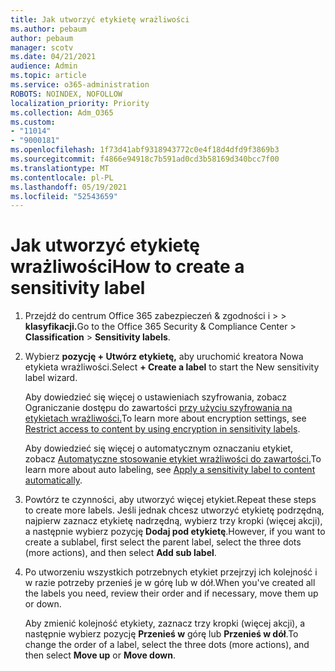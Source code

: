 ```yaml
---
title: Jak utworzyć etykietę wrażliwości
ms.author: pebaum
author: pebaum
manager: scotv
ms.date: 04/21/2021
audience: Admin
ms.topic: article
ms.service: o365-administration
ROBOTS: NOINDEX, NOFOLLOW
localization_priority: Priority
ms.collection: Adm_O365
ms.custom:
- "11014"
- "9000181"
ms.openlocfilehash: 1f73d41abf9318943772c0e4f18d4dfd9f3869b3
ms.sourcegitcommit: f4866e94918c7b591ad0cd3b58169d340bcc7f00
ms.translationtype: MT
ms.contentlocale: pl-PL
ms.lasthandoff: 05/19/2021
ms.locfileid: "52543659"
---
```

# <a name="how-to-create-a-sensitivity-label"></a><span data-ttu-id="e8751-102">Jak utworzyć etykietę wrażliwości</span><span class="sxs-lookup"><span data-stu-id="e8751-102">How to create a sensitivity label</span></span>

1. <span data-ttu-id="e8751-103">Przejdź do centrum Office 365 zabezpieczeń & zgodności i >   >  **klasyfikacji.**</span><span class="sxs-lookup"><span data-stu-id="e8751-103">Go to the Office 365 Security & Compliance Center > **Classification** > **Sensitivity labels**.</span></span>

1. <span data-ttu-id="e8751-104">Wybierz **pozycję + Utwórz etykietę,** aby uruchomić kreatora Nowa etykieta wrażliwości.</span><span class="sxs-lookup"><span data-stu-id="e8751-104">Select **+ Create a label** to start the New sensitivity label wizard.</span></span>

    <span data-ttu-id="e8751-105">Aby dowiedzieć się więcej o ustawieniach szyfrowania, zobacz Ograniczanie dostępu do zawartości [przy użyciu szyfrowania na etykietach wrażliwości.](https://go.microsoft.com/fwlink/?linkid=2106331)</span><span class="sxs-lookup"><span data-stu-id="e8751-105">To learn more about encryption settings, see [Restrict access to content by using encryption in sensitivity labels](https://go.microsoft.com/fwlink/?linkid=2106331).</span></span>

    <span data-ttu-id="e8751-106">Aby dowiedzieć się więcej o automatycznym oznaczaniu etykiet, zobacz [Automatyczne stosowanie etykiet wrażliwości do zawartości.](https://go.microsoft.com/fwlink/?linkid=2105837)</span><span class="sxs-lookup"><span data-stu-id="e8751-106">To learn more about auto labeling, see [Apply a sensitivity label to content automatically](https://go.microsoft.com/fwlink/?linkid=2105837).</span></span>

1. <span data-ttu-id="e8751-107">Powtórz te czynności, aby utworzyć więcej etykiet.</span><span class="sxs-lookup"><span data-stu-id="e8751-107">Repeat these steps to create more labels.</span></span> <span data-ttu-id="e8751-108">Jeśli jednak chcesz utworzyć etykietę podrzędną, najpierw zaznacz etykietę nadrzędną, wybierz trzy kropki (więcej akcji), a następnie wybierz pozycję **Dodaj pod etykietę**.</span><span class="sxs-lookup"><span data-stu-id="e8751-108">However, if you want to create a sublabel, first select the parent label, select the three dots (more actions), and then select **Add sub label**.</span></span>

1. <span data-ttu-id="e8751-109">Po utworzeniu wszystkich potrzebnych etykiet przejrzyj ich kolejność i w razie potrzeby przenieś je w górę lub w dół.</span><span class="sxs-lookup"><span data-stu-id="e8751-109">When you've created all the labels you need, review their order and if necessary, move them up or down.</span></span> 
    
    <span data-ttu-id="e8751-110">Aby zmienić kolejność etykiety, zaznacz trzy kropki (więcej akcji), a następnie wybierz pozycję **Przenieś w** górę lub **Przenieś w dół**.</span><span class="sxs-lookup"><span data-stu-id="e8751-110">To change the order of a label, select the three dots (more actions), and then select **Move up** or **Move down**.</span></span>

